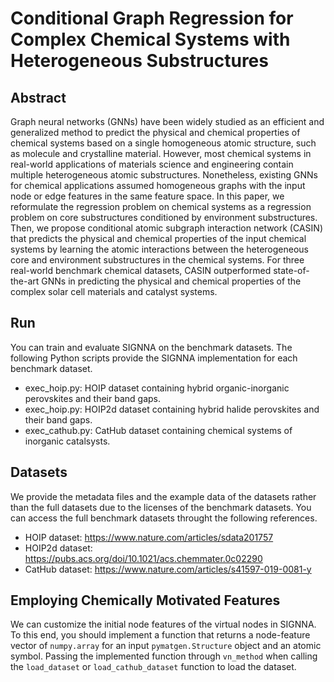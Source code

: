 # Conditional Graph Regression for Complex Chemical Systems with Heterogeneous Substructures

## Abstract
Graph neural networks (GNNs) have been widely studied as an efficient and generalized method to predict the physical and chemical properties of chemical systems based on a single homogeneous atomic structure, such as molecule and crystalline material. However, most chemical systems in real-world applications of materials science and engineering contain multiple heterogeneous atomic substructures. Nonetheless, existing GNNs for chemical applications assumed homogeneous graphs with the input node or edge features in the same feature space. In this paper, we reformulate the regression problem on chemical systems as a regression problem on core substructures conditioned by environment substructures. Then, we propose conditional atomic subgraph interaction network (CASIN) that predicts the physical and chemical properties of the input chemical systems by learning the atomic interactions between the heterogeneous core and environment substructures in the chemical systems. For three real-world benchmark chemical datasets, CASIN outperformed state-of-the-art GNNs in predicting the physical and chemical properties of the complex solar cell materials and catalyst systems.

## Run
You can train and evaluate SIGNNA on the benchmark datasets.
The following Python scripts provide the SIGNNA implementation for each benchmark dataset.
- exec_hoip.py: HOIP dataset containing hybrid organic-inorganic perovskites and their band gaps.
- exec_hoip.py: HOIP2d dataset containing hybrid halide perovskites and their band gaps.
- exec_cathub.py: CatHub dataset containing chemical systems of inorganic catalsysts.


## Datasets
We provide the metadata files and the example data of the datasets rather than the full datasets due to the licenses of the benchmark datasets.
You can access the full benchmark datasets throught the following references.
- HOIP dataset: https://www.nature.com/articles/sdata201757
- HOIP2d dataset: https://pubs.acs.org/doi/10.1021/acs.chemmater.0c02290
- CatHub dataset: https://www.nature.com/articles/s41597-019-0081-y


## Employing Chemically Motivated Features
We can customize the initial node features of the virtual nodes in SIGNNA.
To this end, you should implement a function that returns a node-feature vector of ``numpy.array`` for an input ``pymatgen.Structure`` object and an atomic symbol.
Passing the implemented function through ``vn_method`` when calling the ``load_dataset`` or ``load_cathub_dataset`` function to load the dataset.
